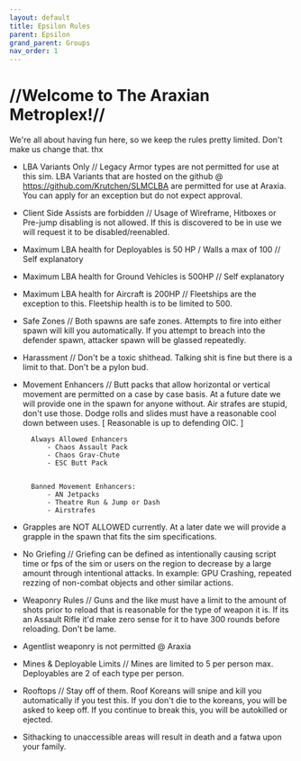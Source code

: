 ```yaml
---
layout: default
title: Epsilon Rules
parent: Epsilon
grand_parent: Groups
nav_order: 1
---
```


#                                     //Welcome to The Araxian Metroplex!//

We're all about having fun here, so we keep the rules pretty limited. Don't make us change that. thx


+ LBA Variants Only // Legacy Armor types are not permitted for use at this sim. LBA Variants that are hosted on the github @ https://github.com/Krutchen/SLMCLBA are permitted for use at Araxia. You can apply for an exception but do not expect approval.

+ Client Side Assists are forbidden // Usage of Wireframe, Hitboxes or Pre-jump disabling is not allowed. If this is discovered to be in use we will request it to be disabled/reenabled.

+ Maximum LBA health for Deployables is 50 HP / Walls a max of 100 // Self explanatory

+ Maximum LBA health for Ground Vehicles is 500HP // Self explanatory

+ Maximum LBA health for Aircraft is 200HP // Fleetships are the exception to this. Fleetship health is to be limited to 500.

+ Safe Zones // Both spawns are safe zones. Attempts to fire into either spawn will kill you automatically. If you attempt to breach into the defender spawn, attacker spawn will be glassed repeatedly.

+ Harassment // Don't be a toxic shithead. Talking shit is fine but there is a limit to that. Don't be a pylon bud.

+ Movement Enhancers // Butt packs that allow horizontal or vertical movement are permitted on a case by case basis. At a future date we will provide one in the spawn for anyone without. Air strafes are stupid, don't use those. Dodge rolls and slides must have a reasonable cool down between uses. [ Reasonable is up to defending OIC. ]

        Always Allowed Enhancers
            - Chaos Assault Pack
            - Chaos Grav-Chute
            - ESC Butt Pack


        Banned Movement Enhancers:
            - AN Jetpacks
            - Theatre Run & Jump or Dash
            - Airstrafes

+ Grapples are NOT ALLOWED currently. At a later date we will provide a grapple in the spawn that fits the sim specifications.

+ No Griefing // Griefing can be defined as intentionally causing script time or fps of the sim or users on the region to decrease by a large amount through intentional attacks. In example: GPU Crashing, repeated rezzing of non-combat objects and other similar actions.

+ Weaponry Rules // Guns and the like must have a limit to the amount of shots prior to reload that is reasonable for the type of weapon it is. If its an Assault Rifle it'd make zero sense for it to have 300 rounds before reloading. Don't be lame.
+ Agentlist weaponry is not permitted @ Araxia

+ Mines & Deployable Limits // Mines are limited to 5 per person max. Deployables are 2 of each type per person.

+ Rooftops // Stay off of them. Roof Koreans will snipe and kill you automatically if you test this. If you don't die to the koreans, you will be asked to keep off. If you continue to break this, you will be autokilled or ejected.

+ Sithacking to unaccessible areas will result in death and a fatwa upon your family.




